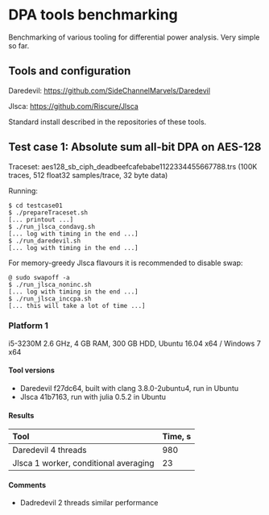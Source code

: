 # DPA tools benchmarking

Benchmarking of various tooling for differential power analysis. Very simple so far.

## Tools and configuration

Daredevil: https://github.com/SideChannelMarvels/Daredevil

Jlsca: https://github.com/Riscure/Jlsca

Standard install described in the repositories of these tools.

## Test case 1: Absolute sum all-bit DPA on AES-128

Traceset: aes128_sb_ciph_deadbeefcafebabe1122334455667788.trs (100K traces, 512 float32 samples/trace, 32 byte data)

Running:

    $ cd testcase01
    $ ./prepareTraceset.sh
    [... printout ...]
    $ ./run_jlsca_condavg.sh
    [... log with timing in the end ...]
    $ ./run_daredevil.sh
    [... log with timing in the end ...]

For memory-greedy Jlsca flavours it is recommended to disable swap:

    @ sudo swapoff -a
    $ ./run_jlsca_noninc.sh
    [... log with timing in the end ...]
    $ ./run_jlsca_inccpa.sh
    [... this will take a lot of time ...]

### Platform 1

i5-3230M 2.6 GHz, 4 GB RAM, 300 GB HDD, Ubuntu 16.04 x64 / Windows 7 x64

#### Tool versions
* Daredevil f27dc64, built with clang 3.8.0-2ubuntu4, run in Ubuntu
* Jlsca 41b7163, run with julia 0.5.2 in Ubuntu

#### Results

| Tool                                        | Time, s |
|:------------------------------------------- |:------- |
| Daredevil 4 threads                         | 980     |
| Jlsca 1 worker, conditional averaging       | 23      |

#### Comments
* Dadredevil 2 threads similar performance